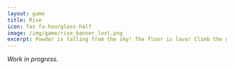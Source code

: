 ```yaml
---
layout: game
title: Rise
icon: fas fa-hourglass-half
image: /img/game/rise_banner_lost.png
excerpt: Powder is falling from the sky! The floor is lava! Climb the growing towers and don't touch the floor to survive.
---
```


*Work in progress.*
